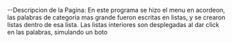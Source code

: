 --Descripcion de la Pagina: 
En este programa se hizo el menu en acordeon, las palabras de categoria mas grande fueron escritas en listas, y se crearon listas dentro de esa lista. 
 Las listas interiores son desplegadas al dar click en las palabras, simulando un boto

